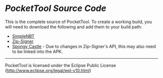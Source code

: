 *PocketTool Source Code*
=============================

This is the complete source of PocketTool.
To create a working build, you will need to download the following and add them to your build path:
 * [SimpleNBT](https://github.com/SpoutDev/SimpleNBT)
 * [Zip-Signer](http://code.google.com/p/zip-signer/)
 * [Spongy Castle](http://rtyley.github.com/spongycastle/) - Due to changes in Zip-Signer's API, this may also need to be linked into the APK.
 
 
-----------------------------
 
PocketTool is licensed under the Eclipse Public License (http://www.eclipse.org/legal/epl-v10.html)
 
 
 
